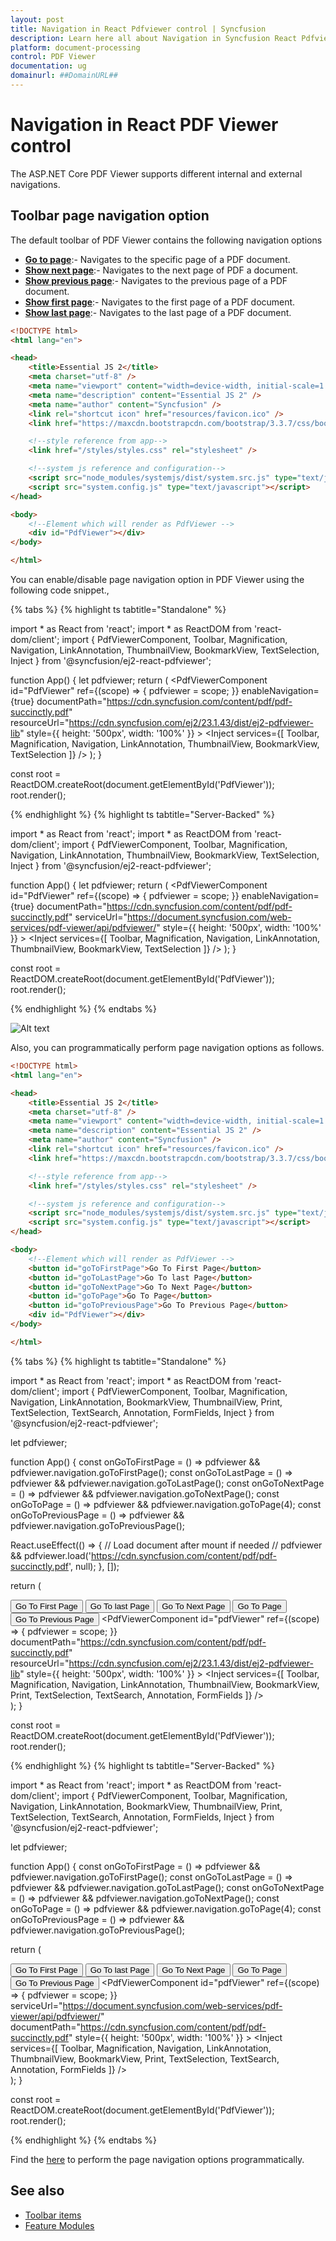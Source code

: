 ```yaml
---
layout: post
title: Navigation in React Pdfviewer control | Syncfusion
description: Learn here all about Navigation in Syncfusion React Pdfviewer control of Syncfusion Essential JS 2 and more.
platform: document-processing
control: PDF Viewer
documentation: ug
domainurl: ##DomainURL##
---
```


# Navigation in React PDF Viewer control

The ASP.NET Core PDF Viewer supports different internal and external navigations.

## Toolbar page navigation option

The default toolbar of PDF Viewer contains the following navigation options

* [**Go to page**](https://ej2.syncfusion.com/react/documentation/api/pdfviewer/navigation/#gotopage):- Navigates to the specific page of a PDF document.
* [**Show next page**](https://ej2.syncfusion.com/react/documentation/api/pdfviewer/navigation/#gotonextpage):- Navigates to the next page of PDF a document.
* [**Show previous page**](https://ej2.syncfusion.com/react/documentation/api/pdfviewer/navigation/#gotopreviouspage):- Navigates to the previous page of a PDF document.
* [**Show first page**](https://ej2.syncfusion.com/react/documentation/api/pdfviewer/navigation/#gotofirstpage):-  Navigates to the first page of a PDF document.
* [**Show last page**](https://ej2.syncfusion.com/react/documentation/api/pdfviewer/navigation/#gotolastpage):- Navigates to the last page of a PDF document.

```html
<!DOCTYPE html>
<html lang="en">

<head>
    <title>Essential JS 2</title>
    <meta charset="utf-8" />
    <meta name="viewport" content="width=device-width, initial-scale=1.0, user-scalable=no" />
    <meta name="description" content="Essential JS 2" />
    <meta name="author" content="Syncfusion" />
    <link rel="shortcut icon" href="resources/favicon.ico" />
    <link href="https://maxcdn.bootstrapcdn.com/bootstrap/3.3.7/css/bootstrap.min.css" rel="stylesheet" />

    <!--style reference from app-->
    <link href="/styles/styles.css" rel="stylesheet" />

    <!--system js reference and configuration-->
    <script src="node_modules/systemjs/dist/system.src.js" type="text/javascript"></script>
    <script src="system.config.js" type="text/javascript"></script>
</head>

<body>
    <!--Element which will render as PdfViewer -->
    <div id="PdfViewer"></div>
</body>

</html>
```

You can enable/disable page navigation option in PDF Viewer using the following code snippet.,

{% tabs %}
{% highlight ts tabtitle="Standalone" %}

import * as React from 'react';
import * as ReactDOM from 'react-dom/client';
import {
  PdfViewerComponent,
  Toolbar,
  Magnification,
  Navigation,
  LinkAnnotation,
  ThumbnailView,
  BookmarkView,
  TextSelection,
  Inject
} from '@syncfusion/ej2-react-pdfviewer';

function App() {
  let pdfviewer;
  return (
    <PdfViewerComponent
      id="PdfViewer"
      ref={(scope) => { pdfviewer = scope; }}
      enableNavigation={true}
      documentPath="https://cdn.syncfusion.com/content/pdf/pdf-succinctly.pdf"
      resourceUrl="https://cdn.syncfusion.com/ej2/23.1.43/dist/ej2-pdfviewer-lib"
      style={{ height: '500px', width: '100%' }}
    >
      <Inject services={[
        Toolbar,
        Magnification,
        Navigation,
        LinkAnnotation,
        ThumbnailView,
        BookmarkView,
        TextSelection
      ]} />
    </PdfViewerComponent>
  );
}

const root = ReactDOM.createRoot(document.getElementById('PdfViewer'));
root.render(<App />);

{% endhighlight %}
{% highlight ts tabtitle="Server-Backed" %}

import * as React from 'react';
import * as ReactDOM from 'react-dom/client';
import {
  PdfViewerComponent,
  Toolbar,
  Magnification,
  Navigation,
  LinkAnnotation,
  ThumbnailView,
  BookmarkView,
  TextSelection,
  Inject
} from '@syncfusion/ej2-react-pdfviewer';

function App() {
  let pdfviewer;
  return (
    <PdfViewerComponent
      id="PdfViewer"
      ref={(scope) => { pdfviewer = scope; }}
      enableNavigation={true}
      documentPath="https://cdn.syncfusion.com/content/pdf/pdf-succinctly.pdf"
      serviceUrl="https://document.syncfusion.com/web-services/pdf-viewer/api/pdfviewer/"
      style={{ height: '500px', width: '100%' }}
    >
      <Inject services={[
        Toolbar,
        Magnification,
        Navigation,
        LinkAnnotation,
        ThumbnailView,
        BookmarkView,
        TextSelection
      ]} />
    </PdfViewerComponent>
  );
}

const root = ReactDOM.createRoot(document.getElementById('PdfViewer'));
root.render(<App />);

{% endhighlight %}
{% endtabs %}

![Alt text](../images/navigation.png)

Also, you can programmatically perform page navigation options as follows.

```html
<!DOCTYPE html>
<html lang="en">

<head>
    <title>Essential JS 2</title>
    <meta charset="utf-8" />
    <meta name="viewport" content="width=device-width, initial-scale=1.0, user-scalable=no" />
    <meta name="description" content="Essential JS 2" />
    <meta name="author" content="Syncfusion" />
    <link rel="shortcut icon" href="resources/favicon.ico" />
    <link href="https://maxcdn.bootstrapcdn.com/bootstrap/3.3.7/css/bootstrap.min.css" rel="stylesheet" />

    <!--style reference from app-->
    <link href="/styles/styles.css" rel="stylesheet" />

    <!--system js reference and configuration-->
    <script src="node_modules/systemjs/dist/system.src.js" type="text/javascript"></script>
    <script src="system.config.js" type="text/javascript"></script>
</head>

<body>
    <!--Element which will render as PdfViewer -->
    <button id="goToFirstPage">Go To First Page</button>
    <button id="goToLastPage">Go To last Page</button>
    <button id="goToNextPage">Go To Next Page</button>
    <button id="goToPage">Go To Page</button>
    <button id="goToPreviousPage">Go To Previous Page</button>
    <div id="PdfViewer"></div>
</body>

</html>
```

{% tabs %}
{% highlight ts tabtitle="Standalone" %}

import * as React from 'react';
import * as ReactDOM from 'react-dom/client';
import {
  PdfViewerComponent,
  Toolbar,
  Magnification,
  Navigation,
  LinkAnnotation,
  BookmarkView,
  ThumbnailView,
  Print,
  TextSelection,
  TextSearch,
  Annotation,
  FormFields,
  Inject
} from '@syncfusion/ej2-react-pdfviewer';

let pdfviewer;

function App() {
  const onGoToFirstPage = () => pdfviewer && pdfviewer.navigation.goToFirstPage();
  const onGoToLastPage = () => pdfviewer && pdfviewer.navigation.goToLastPage();
  const onGoToNextPage = () => pdfviewer && pdfviewer.navigation.goToNextPage();
  const onGoToPage = () => pdfviewer && pdfviewer.navigation.goToPage(4);
  const onGoToPreviousPage = () => pdfviewer && pdfviewer.navigation.goToPreviousPage();

  React.useEffect(() => {
    // Load document after mount if needed
    // pdfviewer && pdfviewer.load('https://cdn.syncfusion.com/content/pdf/pdf-succinctly.pdf', null);
  }, []);

  return (
    <div>
      <button id="goToFirstPage" onClick={onGoToFirstPage}>Go To First Page</button>
      <button id="goToLastPage" onClick={onGoToLastPage}>Go To last Page</button>
      <button id="goToNextPage" onClick={onGoToNextPage}>Go To Next Page</button>
      <button id="goToPage" onClick={onGoToPage}>Go To Page</button>
      <button id="goToPreviousPage" onClick={onGoToPreviousPage}>Go To Previous Page</button>
      <PdfViewerComponent
        id="pdfViewer"
        ref={(scope) => { pdfviewer = scope; }}
        documentPath="https://cdn.syncfusion.com/content/pdf/pdf-succinctly.pdf"
        resourceUrl="https://cdn.syncfusion.com/ej2/23.1.43/dist/ej2-pdfviewer-lib"
        style={{ height: '500px', width: '100%' }}
      >
        <Inject services={[
          Toolbar,
          Magnification,
          Navigation,
          LinkAnnotation,
          ThumbnailView,
          BookmarkView,
          Print,
          TextSelection,
          TextSearch,
          Annotation,
          FormFields
        ]} />
      </PdfViewerComponent>
    </div>
  );
}

const root = ReactDOM.createRoot(document.getElementById('PdfViewer'));
root.render(<App />);

{% endhighlight %}
{% highlight ts tabtitle="Server-Backed" %}

import * as React from 'react';
import * as ReactDOM from 'react-dom/client';
import {
  PdfViewerComponent,
  Toolbar,
  Magnification,
  Navigation,
  LinkAnnotation,
  BookmarkView,
  ThumbnailView,
  Print,
  TextSelection,
  TextSearch,
  Annotation,
  FormFields,
  Inject
} from '@syncfusion/ej2-react-pdfviewer';

let pdfviewer;

function App() {
  const onGoToFirstPage = () => pdfviewer && pdfviewer.navigation.goToFirstPage();
  const onGoToLastPage = () => pdfviewer && pdfviewer.navigation.goToLastPage();
  const onGoToNextPage = () => pdfviewer && pdfviewer.navigation.goToNextPage();
  const onGoToPage = () => pdfviewer && pdfviewer.navigation.goToPage(4);
  const onGoToPreviousPage = () => pdfviewer && pdfviewer.navigation.goToPreviousPage();

  return (
    <div>
      <button id="goToFirstPage" onClick={onGoToFirstPage}>Go To First Page</button>
      <button id="goToLastPage" onClick={onGoToLastPage}>Go To last Page</button>
      <button id="goToNextPage" onClick={onGoToNextPage}>Go To Next Page</button>
      <button id="goToPage" onClick={onGoToPage}>Go To Page</button>
      <button id="goToPreviousPage" onClick={onGoToPreviousPage}>Go To Previous Page</button>
      <PdfViewerComponent
        id="pdfViewer"
        ref={(scope) => { pdfviewer = scope; }}
        serviceUrl="https://document.syncfusion.com/web-services/pdf-viewer/api/pdfviewer/"
        documentPath="https://cdn.syncfusion.com/content/pdf/pdf-succinctly.pdf"
        style={{ height: '500px', width: '100%' }}
      >
        <Inject services={[
          Toolbar,
          Magnification,
          Navigation,
          LinkAnnotation,
          ThumbnailView,
          BookmarkView,
          Print,
          TextSelection,
          TextSearch,
          Annotation,
          FormFields
        ]} />
      </PdfViewerComponent>
    </div>
  );
}

const root = ReactDOM.createRoot(document.getElementById('PdfViewer'));
root.render(<App />);

{% endhighlight %}
{% endtabs %}

Find the [here](https://stackblitz.com/edit/5dqbkd?file=index.ts) to perform the page navigation options programmatically.

## See also

* [Toolbar items](https://help.syncfusion.com/document-processing/pdf/pdf-viewer/react/toolbar/)
* [Feature Modules](https://help.syncfusion.com/document-processing/pdf/pdf-viewer/react/feature-module/)